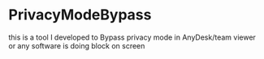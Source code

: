 # PrivacyModeBypass
this is a tool I developed to Bypass privacy mode in AnyDesk/team viewer or any software is doing block on screen 

